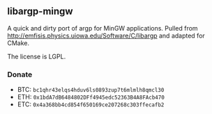libargp-mingw
------

A quick and dirty port of argp for MinGW applications. Pulled from
http://emfisis.physics.uiowa.edu/Software/C/libargp and adapted for
CMake.

The license is LGPL.

### Donate
- BTC: `bc1qhr43elqs4hduv6ls0893zup7t6mlmlh8qmcl30`
- ETH: `0x1bdA7dB6484802DFf4945edc52363B4A8FAcb470`
- ETC: `0x4a368bb4cd854f650169ce207268c303ffecafb2`
